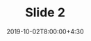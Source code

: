 ---
type: project
date: 2019-10-02T8:00:00+4:30
title: Slide 2
slides: /Static_files/PDFS/P2.pdf
#video: https://drive.iust.ac.ir/index.php/s/Xu0ZXbjx5bsakKV/download?path=%2FVideos&files=S1.mp4
#notes: /static_files/presentations/lec.zip
#codes: /static_files/presentations/code.zip
tldr: "Preperation for Project"
#thumbnail: /static_files/presentations/lec.jpg
---